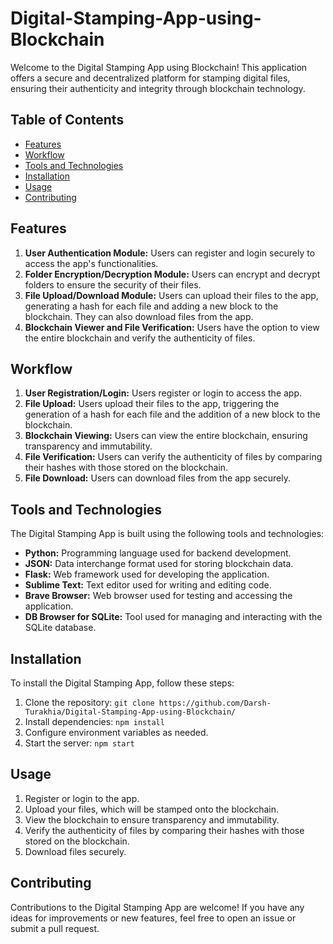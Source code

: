 # Digital-Stamping-App-using-Blockchain

Welcome to the Digital Stamping App using Blockchain! This application offers a secure and decentralized platform for stamping digital files, ensuring their authenticity and integrity through blockchain technology.

## Table of Contents

- [Features](#features)
- [Workflow](#workflow)
- [Tools and Technologies](#tools-and-technologies)
- [Installation](#installation)
- [Usage](#usage)
- [Contributing](#contributing)

## Features

1. **User Authentication Module:** Users can register and login securely to access the app's functionalities.
2. **Folder Encryption/Decryption Module:** Users can encrypt and decrypt folders to ensure the security of their files.
3. **File Upload/Download Module:** Users can upload their files to the app, generating a hash for each file and adding a new block to the blockchain. They can also download files from the app.
4. **Blockchain Viewer and File Verification:** Users have the option to view the entire blockchain and verify the authenticity of files.

## Workflow

1. **User Registration/Login:** Users register or login to access the app.
2. **File Upload:** Users upload their files to the app, triggering the generation of a hash for each file and the addition of a new block to the blockchain.
3. **Blockchain Viewing:** Users can view the entire blockchain, ensuring transparency and immutability.
4. **File Verification:** Users can verify the authenticity of files by comparing their hashes with those stored on the blockchain.
5. **File Download:** Users can download files from the app securely.

## Tools and Technologies

The Digital Stamping App is built using the following tools and technologies:

- **Python:** Programming language used for backend development.
- **JSON:** Data interchange format used for storing blockchain data.
- **Flask:** Web framework used for developing the application.
- **Sublime Text:** Text editor used for writing and editing code.
- **Brave Browser:** Web browser used for testing and accessing the application.
- **DB Browser for SQLite:** Tool used for managing and interacting with the SQLite database.

## Installation

To install the Digital Stamping App, follow these steps:

1. Clone the repository: `git clone https://github.com/Darsh-Turakhia/Digital-Stamping-App-using-Blockchain/`
2. Install dependencies: `npm install`
3. Configure environment variables as needed.
4. Start the server: `npm start`

## Usage

1. Register or login to the app.
2. Upload your files, which will be stamped onto the blockchain.
3. View the blockchain to ensure transparency and immutability.
4. Verify the authenticity of files by comparing their hashes with those stored on the blockchain.
5. Download files securely.

## Contributing

Contributions to the Digital Stamping App are welcome! If you have any ideas for improvements or new features, feel free to open an issue or submit a pull request.
